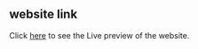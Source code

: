 ## website link
Click [here](https://color-boxes-excercise.vercel.app/) to see the Live preview of the website.
